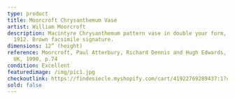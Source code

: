 ```yaml
---
type: product
title: Moorcroft Chrysanthemum Vase
artist: William Moorcroft
description: Macintyre Chrysanthemum pattern vase in double your form, circa
  1912. Brown facsimile signature.
dimensions: 12” (height)
reference: Moorcroft, Paul Atterbury, Richard Dennis and Hugh Edwards, Somerset,
  UK, 1990, p.74
condition: Excellent
featuredimage: /img/pic1.jpg
checkoutlink: https://findesiecle.myshopify.com/cart/41922769289437:1?channel=buy_button
sold: false
---
```

